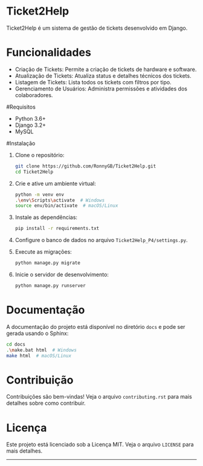 
# Ticket2Help

Ticket2Help é um sistema de gestão de tickets desenvolvido em Django.

# Funcionalidades

- Criação de Tickets: Permite a criação de tickets de hardware e software.
- Atualização de Tickets: Atualiza status e detalhes técnicos dos tickets.
- Listagem de Tickets: Lista todos os tickets com filtros por tipo.
- Gerenciamento de Usuários: Administra permissões e atividades dos colaboradores.

#Requisitos

- Python 3.6+
- Django 3.2+
- MySQL

#Instalação

1. Clone o repositório:
   ```sh
   git clone https://github.com/RonnyGB/Ticket2Help.git
   cd Ticket2Help
   ```

2. Crie e ative um ambiente virtual:
   ```sh
   python -m venv env
   .\env\Scripts\activate  # Windows
   source env/bin/activate  # macOS/Linux
   ```

3. Instale as dependências:
   ```sh
   pip install -r requirements.txt
   ```

4. Configure o banco de dados no arquivo `Ticket2Help_P4/settings.py`.

5. Execute as migrações:
   ```sh
   python manage.py migrate
   ```

6. Inicie o servidor de desenvolvimento:
   ```sh
   python manage.py runserver
   ```

# Documentação

A documentação do projeto está disponível no diretório `docs` e pode ser gerada usando o Sphinx:
```sh
cd docs
.\make.bat html  # Windows
make html  # macOS/Linux
```

# Contribuição

Contribuições são bem-vindas! Veja o arquivo `contributing.rst` para mais detalhes sobre como contribuir.

# Licença

Este projeto está licenciado sob a Licença MIT. Veja o arquivo `LICENSE` para mais detalhes.

---
